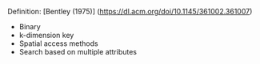 Definition:
[Bentley (1975)] (https://dl.acm.org/doi/10.1145/361002.361007)
- Binary
- k-dimension key
- Spatial access methods
- Search based on multiple attributes
